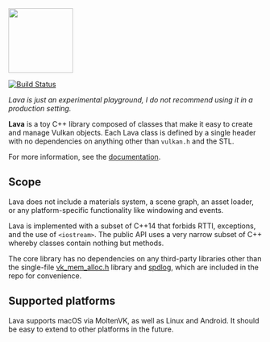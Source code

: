 <img src="https://github.com/prideout/lava/raw/master/extras/assets/klein31416.gif" height="128px">

[![Build Status](https://travis-ci.org/prideout/lava.svg?branch=master)](https://travis-ci.org/prideout/lava)

*Lava is just an experimental playground, I do not recommend using it in a production
setting.*

**Lava** is a toy C++ library composed of classes that make it easy to create and manage Vulkan
objects.  Each Lava class is defined by a single header with no dependencies on anything other than
`vulkan.h` and the STL.

For more information, see the [documentation](http://github.prideout.net/lava/).

## Scope

Lava does not include a materials system, a scene graph, an asset loader, or any
platform-specific functionality like windowing and events.

Lava is implemented with a subset of C++14 that forbids RTTI, exceptions, and the use of
`<iostream>`. The public API uses a very narrow subset of C++ whereby classes contain nothing but
methods.

The core library has no dependencies on any third-party libraries other than the single-file
[vk_mem_alloc.h](src/vk_mem_alloc.h) library and [spdlog](https://github.com/gabime/spdlog), which
are included in the repo for convenience.

## Supported platforms

Lava supports macOS via MoltenVK, as well as Linux and Android. It should be easy to extend to other
platforms in the future.
